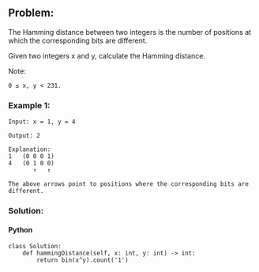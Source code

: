 ## Problem:

The Hamming distance between two integers is the number of positions at which the corresponding bits are different.

Given two integers x and y, calculate the Hamming distance.

Note:

```
0 ≤ x, y < 231.
```

### Example 1:

```
Input: x = 1, y = 4

Output: 2

Explanation:
1   (0 0 0 1)
4   (0 1 0 0)
       ↑   ↑

The above arrows point to positions where the corresponding bits are different.
```

### Solution:

#### Python

```
class Solution:
    def hammingDistance(self, x: int, y: int) -> int:
        return bin(x^y).count('1')
```
